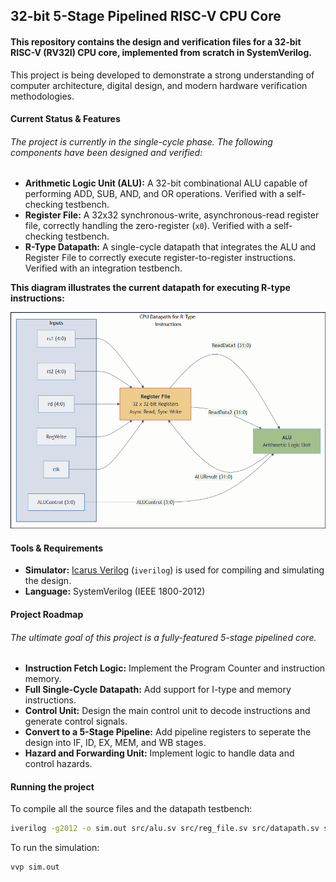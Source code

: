 ## 32-bit 5-Stage Pipelined RISC-V CPU Core

#### This repository contains the design and verification files for a 32-bit RISC-V (RV32I) CPU core, implemented from scratch in SystemVerilog.

This project is being developed to demonstrate a strong understanding of computer architecture, digital design, and modern hardware verification methodologies.

#### Current Status & Features

###### The project is currently in the single-cycle phase. The following components have been designed and verified:

* **Arithmetic Logic Unit (ALU):** A 32-bit combinational ALU capable of performing ADD, SUB, AND, and OR operations. Verified with a self-checking testbench.
* **Register File:** A 32x32 synchronous-write, asynchronous-read register file, correctly handling the zero-register (`x0`). Verified with a self-checking testbench.
* **R-Type Datapath:** A single-cycle datapath that integrates the ALU and Register File to correctly execute register-to-register instructions. Verified with an integration testbench.

**This diagram illustrates the current datapath for executing R-type instructions:**

![R-Type Datapath Diagram](docs/datapath_diagram.png)

#### Tools & Requirements

* **Simulator:** [Icarus Verilog](https://steveicarus.github.io/iverilog/) (`iverilog`) is used for compiling and simulating the design.
* **Language:** SystemVerilog (IEEE 1800-2012)

#### Project Roadmap

###### The ultimate goal of this project is a fully-featured 5-stage pipelined core.

* **Instruction Fetch Logic:** Implement the Program Counter and instruction memory.
* **Full Single-Cycle Datapath:** Add support for I-type and memory instructions.
* **Control Unit:** Design the main control unit to decode instructions and generate control signals.
* **Convert to a 5-Stage Pipeline:** Add pipeline registers to seperate the design into IF, ID, EX, MEM, and WB stages.
* **Hazard and Forwarding Unit:** Implement logic to handle data and control hazards.

#### Running the project
To compile all the source files and the datapath testbench:
```bash
iverilog -g2012 -o sim.out src/alu.sv src/reg_file.sv src/datapath.sv sim/datapath_tb.sv
```
To run the simulation:
```bash
vvp sim.out
```
